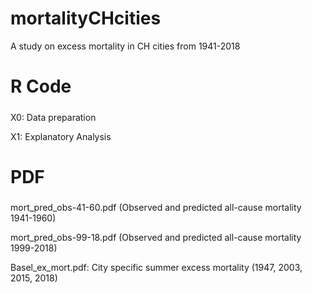 # mortalityCHcities
A study on excess mortality in CH cities from 1941-2018

#####
# R Code 
#####
X0: Data preparation

X1: Explanatory Analysis


#####
# PDF
#####

mort_pred_obs-41-60.pdf (Observed and predicted all-cause mortality 1941-1960)

mort_pred_obs-99-18.pdf (Observed and predicted all-cause mortality 1999-2018)

Basel_ex_mort.pdf:
City specific summer excess mortality (1947, 2003, 2015, 2018)
